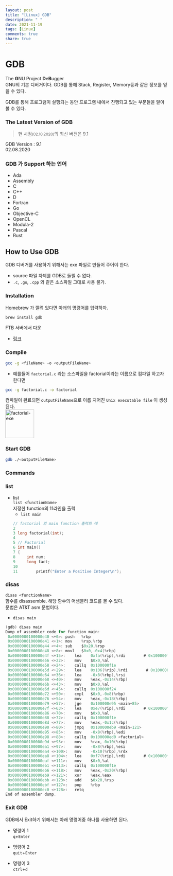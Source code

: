 ```yaml
---
layout: post
title: "[Linux] GDB"
description: " "
date: 2021-11-19
tags: [Linux]
comments: true
share: true
---
```


# GDB
The **G**NU Project **D**e**B**ugger  
GNU의 기본 디버거이다. GDB를 통해 Stack, Register, Memory등과 같은 정보를 얻을 수 있다.

GDB를 통해 프로그램이 실행되는 동안 프로그램 내에서 진행되고 있는 부분들을 알아볼 수 있다.

### The Latest Version of GDB 
> 현 시점<small>(02.10.2020)</small>의 최신 버전은 9.1

GDB Version : 9.1  
02.08.2020

### GDB 가 Support 하는 언어
* Ada
* Assembly
* C
* C++
* D
* Fortran
* Go
* Objective-C
* OpenCL
* Modula-2
* Pascal
* Rust

## How to Use GDB
GDB 디버거를 사용하기 위해서는 exe 파일로 만들어 주어야 한다.
  * source 파일 자체를 GDB로 돌릴 수 없다.
  * <code>.c</code>, <code>.go</code>, <code>.cpp</code> 와 같은 소스파일 그대로 사용 불가.

### Installation
Homebrew 가 깔려 있다면 아래의 명령어를 입력하자.
```bash
brew install gdb
```

FTB 서버에서 다운
* [링크](http://ftp.gnu.org/gnu/gdb/)

### Compile  
```bash
gcc -g <fileName> -o <outputFileName>
```

* 예를들어 <code>factorial.c</code> 라는 소스파일을 factorial이라는 이름으로 컴파일 하고자 한다면
```bash
gcc -g factorial.c -o factorial 
```
컴파일이 완료되면 <code>outputFileName</code>으로 이름 지어진 <code>Unix executable file</code> 이 생성된다.  <br>
<img width="89" alt="factorial-exe" src="https://user-images.githubusercontent.com/48475824/74133636-5a91d480-4c2c-11ea-964f-c17b837b3799.png">

### Start GDB
```bash
gdb ./<outputFileName>
```

### Commands
### list
* list   
<code>list \<functionName></code>  
지정한 function의 11라인을 출력  
  * <code>list main</code>
  ```c
  // factorial 의 main function 출력의 예
  2
  3	long factorial(int);
  4
  5	// Factorial
  6	int main()
  7	{
  8	    int num;
  9	    long fact;
  10
  11	    printf("Enter a Positive Integer\n");
  ```

### disas  
 <code>disas \<functionName></code>  
 함수를 disassemble. 해당 함수의 어셈블리 코드를 볼 수 있다.  
 문법은 AT&T asm 문법이다.  
  * <code>disas main</code>  
  ```c
  (gdb) disas main
Dump of assembler code for function main:
   0x0000000100000e40 <+0>:	push   %rbp
   0x0000000100000e41 <+1>:	mov    %rsp,%rbp
   0x0000000100000e44 <+4>:	sub    $0x20,%rsp
   0x0000000100000e48 <+8>:	movl   $0x0,-0x4(%rbp)
   0x0000000100000e4f <+15>:	lea    0xfa(%rip),%rdi        # 0x100000f50
   0x0000000100000e56 <+22>:	mov    $0x0,%al
   0x0000000100000e58 <+24>:	callq  0x100000f1e
   0x0000000100000e5d <+29>:	lea    0x106(%rip),%rdi        # 0x100000f6a
   0x0000000100000e64 <+36>:	lea    -0x8(%rbp),%rsi
   0x0000000100000e68 <+40>:	mov    %eax,-0x14(%rbp)
   0x0000000100000e6b <+43>:	mov    $0x0,%al
   0x0000000100000e6d <+45>:	callq  0x100000f24
   0x0000000100000e72 <+50>:	cmpl   $0x0,-0x8(%rbp)
   0x0000000100000e76 <+54>:	mov    %eax,-0x18(%rbp)
   0x0000000100000e79 <+57>:	jge    0x100000e95 <main+85>
   0x0000000100000e7f <+63>:	lea    0xe7(%rip),%rdi        # 0x100000f6d
   0x0000000100000e86 <+70>:	mov    $0x0,%al
   0x0000000100000e88 <+72>:	callq  0x100000f1e
   0x0000000100000e8d <+77>:	mov    %eax,-0x1c(%rbp)
   0x0000000100000e90 <+80>:	jmpq   0x100000eb9 <main+121>
   0x0000000100000e95 <+85>:	mov    -0x8(%rbp),%edi
   0x0000000100000e98 <+88>:	callq  0x100000ed0 <factorial>
   0x0000000100000e9d <+93>:	mov    %rax,-0x10(%rbp)
   0x0000000100000ea1 <+97>:	mov    -0x8(%rbp),%esi
   0x0000000100000ea4 <+100>:	mov    -0x10(%rbp),%rdx
   0x0000000100000ea8 <+104>:	lea    0xf7(%rip),%rdi        # 0x100000fa6
   0x0000000100000eaf <+111>:	mov    $0x0,%al
   0x0000000100000eb1 <+113>:	callq  0x100000f1e
   0x0000000100000eb6 <+118>:	mov    %eax,-0x20(%rbp)
   0x0000000100000eb9 <+121>:	xor    %eax,%eax
   0x0000000100000ebb <+123>:	add    $0x20,%rsp
   0x0000000100000ebf <+127>:	pop    %rbp
   0x0000000100000ec0 <+128>:	retq
End of assembler dump.
  ```

### Exit GDB
GDB에서 Exit하기 위해서는 아래 명령어중 하나를 사용하면 된다.

* 명령어 1  
<code>q</code>+<code>Enter</code>

* 명령어 2  
<code>quit</code>+<code>Enter</code>

* 명령어 3  
<code>ctrl</code>+<code>d</code>

